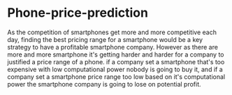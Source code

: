 # Phone-price-prediction
As the competition of smartphones get more and more competitive each day, finding the best pricing range for a smartphone would be a key strategy to have a profitable smartphone company.
However as there are more and more smartphone it's getting harder and harder for a company to justified a price range of a phone.
if a company set a smartphone that's too expensive with low computational power nobody is going to buy it, and if a company set a smartphone price range too low based on it's computational power the smartphone company is going to lose on potential profit.

